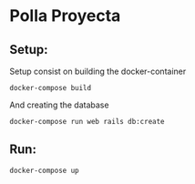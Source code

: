 # Polla Proyecta

## Setup:
Setup consist on building the docker-container

``` docker-compose build ```

And creating the database

``` docker-compose run web rails db:create ```

## Run:

``` docker-compose up ```
